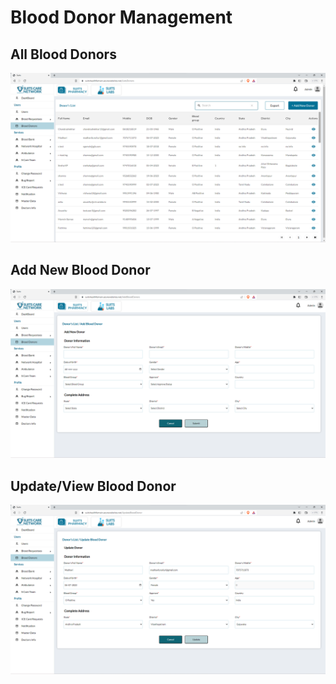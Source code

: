# Blood Donor Management

## All Blood Donors

![Logo](./images/admin/users/blood-donor.png)

## Add New Blood Donor

![Logo](./images/admin/users/blood-donor-add.png)

## Update/View Blood Donor

![Logo](./images/admin/users/blood-donor-up.png)
